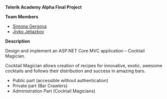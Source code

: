 **Telerik Academy Alpha Final Project**



**Team Members**
 
* [Simona Gergova](https://gitlab.com/simona.gergova) 
* [Jivko Jeliazkov](https://gitlab.com/Jivko.98)
 
**Description**

Design and implement an ASP.NET Core MVC application – Cocktail Magician.

Cocktail Magician allows creation of recipes for innovative, exotic,
awesome cocktails and follows their distribution and success in amazing bars.

*  Public part (accessible without authentication)
*  Private part (Bar Crawlers)
*  Administration Part (Cocktail Magicians)



